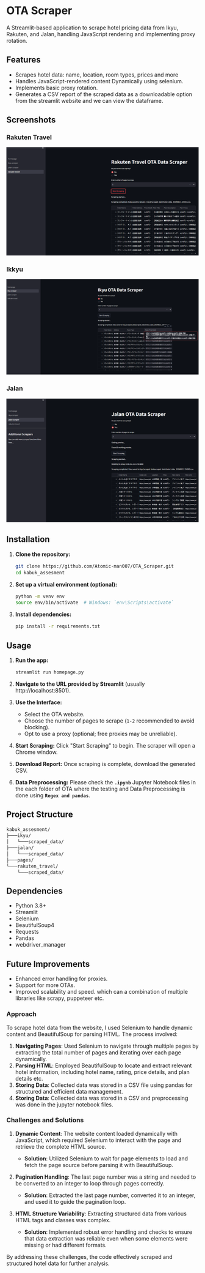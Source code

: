 # OTA Scraper

A Streamlit-based application to scrape hotel pricing data from Ikyu, Rakuten, and Jalan, handling JavaScript rendering and implementing proxy rotation.

## Features

- Scrapes hotel data: name, location, room types, prices and more
- Handles JavaScript-rendered content Dynamically using selenium.
- Implements basic proxy rotation.
- Generates a CSV report of the scraped data as a downloadable option from the streamlit website and we can view the dataframe.

## Screenshots

### Rakuten Travel

![Rakuten Travel](kabuk_assesment/rakuten_travel/rakuten2.png)

### Ikkyu

![Ikkyu](kabuk_assesment/ikyu/ikyu1.png)

### Jalan

![Jalan](kabuk_assesment/jalan/jalan.png)

## Installation

1. **Clone the repository:**

   ```sh
   git clone https://github.com/Atomic-man007/OTA_Scraper.git
   cd kabuk_assesment
   ```

2. **Set up a virtual environment (optional):**

   ```sh
   python -m venv env
   source env/bin/activate  # Windows: `env\Scripts\activate`
   ```

3. **Install dependencies:**
   ```sh
   pip install -r requirements.txt
   ```

## Usage

1. **Run the app:**
   ```sh
   streamlit run homepage.py
   ```
2. **Navigate to the URL provided by Streamlit** (usually http://localhost:8501).

3. **Use the Interface:**

   - Select the OTA website.
   - Choose the number of pages to scrape (`1-2` recommended to avoid blocking).
   - Opt to use a proxy (optional; free proxies may be unreliable).

4. **Start Scraping:** Click "Start Scraping" to begin. The scraper will open a Chrome window.

5. **Download Report:** Once scraping is complete, download the generated CSV.

6. **Data Preprocessing:** Please check the **`.ipynb`** Jupyter Notebook files in the each folder of OTA where the testing and Data Preprocessing is done using **`Regex and pandas`**.

## Project Structure

```
kabuk_assesment/
├───ikyu/
│   └───scraped_data/
├───jalan/
│   └───scraped_data/
├───pages/
└───rakuten_travel/
    └───scraped_data/
```

## Dependencies

- Python 3.8+
- Streamlit
- Selenium
- BeautifulSoup4
- Requests
- Pandas
- webdriver_manager

## Future Improvements

- Enhanced error handling for proxies.
- Support for more OTAs.
- Improved scalability and speed. which can a combination of multiple libraries like scrapy, puppeteer etc.

### Approach

To scrape hotel data from the website, I used Selenium to handle dynamic content and BeautifulSoup for parsing HTML. The process involved:

1. **Navigating Pages**: Used Selenium to navigate through multiple pages by extracting the total number of pages and iterating over each page dynamically.
2. **Parsing HTML**: Employed BeautifulSoup to locate and extract relevant hotel information, including hotel name, rating, price details, and plan details etc.
3. **Storing Data**: Collected data was stored in a CSV file using pandas for structured and efficient data management.
4. **Storing Data**: Collected data was stored in a CSV and preprocessing was done in the jupyter notebook files.

### Challenges and Solutions

1. **Dynamic Content**: The website content loaded dynamically with JavaScript, which required Selenium to interact with the page and retrieve the complete HTML source.

   - **Solution**: Utilized Selenium to wait for page elements to load and fetch the page source before parsing it with BeautifulSoup.

2. **Pagination Handling**: The last page number was a string and needed to be converted to an integer to loop through pages correctly.

   - **Solution**: Extracted the last page number, converted it to an integer, and used it to guide the pagination loop.

3. **HTML Structure Variability**: Extracting structured data from various HTML tags and classes was complex.
   - **Solution**: Implemented robust error handling and checks to ensure that data extraction was reliable even when some elements were missing or had different formats.

By addressing these challenges, the code effectively scraped and structured hotel data for further analysis.
